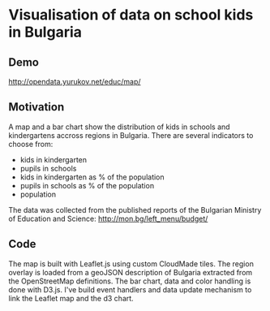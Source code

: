 Visualisation of data on school kids in Bulgaria
============

Demo
------

http://opendata.yurukov.net/educ/map/

Motivation
------

A map and a bar chart show the distribution of kids in schools and kindergartens accross regions in Bulgaria. There are several indicators to choose from:
* kids in kindergarten
* pupils in schools
* kids in kindergarten as % of the population
* pupils in schools as % of the population
* population

The data was collected from the published reports of the Bulgarian Ministry of Education and Science:
http://mon.bg/left_menu/budget/

Code
------

The map is built with Leaflet.js using custom CloudMade tiles. The region overlay is loaded from a geoJSON description of Bulgaria extracted from the OpenStreetMap definitions. The bar chart, data and color handling is done with D3.js. I've build event handlers and data update mechanism to link the Leaflet map and the d3 chart.
